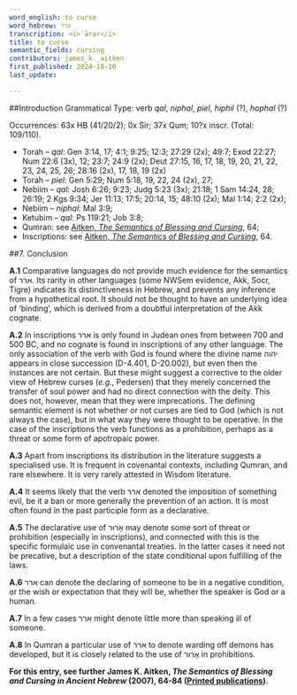 ```yaml
---
word_english: to curse   
word_hebrew: ארר   
transcription: <i>ʾārar</i>   
title: to curse
semantic_fields: cursing   
contributors: james_k._aitken  
first_published: 2024-10-10     
last_update: 

---
```



##Introduction
Grammatical Type: verb <i>qal</i>, <i>niphal</i>, <i>piel</i>, <i>hiphil</i> (?), <i>hophal</i> (?)

Occurrences: 63x HB (41/20/2); 0x Sir; 37x Qum; 10?x inscr. (Total:
109/110).

* Torah – <i>qal</i>: Gen 3:14, 17; 4:1; 9:25; 12:3; 27:29 (2x); 49:7; Exod 22:27; Num 22:6 (3x), 12; 23:7; 24:9 (2x); Deut 27:15, 16, 17, 18, 19, 20, 21, 22, 23, 24, 25, 26; 28:16 (2x), 17, 18, 19 (2x)
* Torah – <i>piel</i>: Gen 5:29; Num 5:18, 19, 22, 24 (2x), 27; 
* Nebiim – <i>qal</i>: Josh 6:26; 9:23; Judg 5:23 (3x); 21:18; 1 Sam 14:24, 28; 26:19; 2 Kgs 9:34; Jer 11:13; 17:5; 20:14, 15; 48:10 (2x); Mal 1:14; 2:2 (2x); 
* Nebiim – <i>niphal</i>: Mal 3:9;
* Ketubim – <i>qal</i>: Ps 119:21; Job 3:8;
* Qumran: see <a href="/store/printed_publications/">Aitken, <i>The Semantics of Blessing and Cursing</i></a>, 64;
* Inscriptions: see <a href="/store/printed_publications/">Aitken, <i>The Semantics of Blessing and Cursing</i></a>, 64.



##<span id="Con">7. Conclusion</span>

<b>A.1</b> Comparative languages do not provide much evidence for the semantics of <span dir="rtl" lang="he">ארר</span>. Its rarity in other languages (some NWSem evidence, Akk, Socr, Tigre) indicates its distinctiveness in Hebrew, and prevents any inference from a hypothetical root. It should not be thought to have an underlying idea of ‘binding’, which is derived from a doubtful interpretation of the Akk cognate.

<b>A.2</b> In inscriptions <span dir="rtl" lang="he">ארר</span> is only found in Judean ones from between 700 and 500 BC, and no cognate is found in inscriptions of any other language. The only association of the verb with God is found where the divine name <span dir="rtl" lang="he">יהוה</span> appears in close succession (D-4.401, D-20.002), but even then the instances are not certain. But these might suggest a corrective to the older view of Hebrew curses (<i>e.g.</i>, Pedersen) that they merely concerned the transfer of soul power and had no direct connection with the deity. This does not, however, mean that they were imprecations. The defining semantic element is not whether or not curses are tied to God (which is not always the case), but in what way they were thought to be operative. In the case of the inscriptions the verb functions as a prohibition, perhaps as a threat or some form of apotropaic power.

<b>A.3</b>
Apart from inscriptions its distribution in the literature suggests a specialised use. It is frequent in covenantal contexts, including Qumran, and rare elsewhere. It is very rarely attested in Wisdom literature.

<b>A.4</b>
It seems likely that the verb <span dir="rtl" lang="he">ארר</span> denoted the imposition of something evil, be it a ban or more generally the prevention of an action. It is most often found in the past participle form as a declarative.

<b>A.5</b>
The declarative use of <span dir="rtl" lang="he">אָרוּר</span> may denote some sort of threat or prohibition (especially in inscriptions), and connected with this is the specific formulaic use in convenantal treaties. In the latter cases it need not be precative, but a description of the state conditional upon fulfilling of the laws.

<b>A.6</b>
<span dir="rtl" lang="he">ארר</span> can denote the declaring of someone to be in a negative condition, or the wish or expectation  that they will be, whether the speaker is God or a human.

<b>A.7</b> In a few cases
<span dir="rtl" lang="he">ארר</span>
might denote little more than speaking ill of someone.

<b>A.8</b> In Qumran a particular use of
<span dir="rtl" lang="he">ארר</span>
to denote warding off demons has developed, but it is closely related to the use of <span dir="rtl" lang="he">אָרוּר</span> in prohibitions.

<b>For this entry, see further James K. Aitken, <i>The Semantics of Blessing and Cursing in Ancient Hebrew</i> (2007), 64-84 (<a href="/store/printed_publications/">Printed publications</a>).</b>

